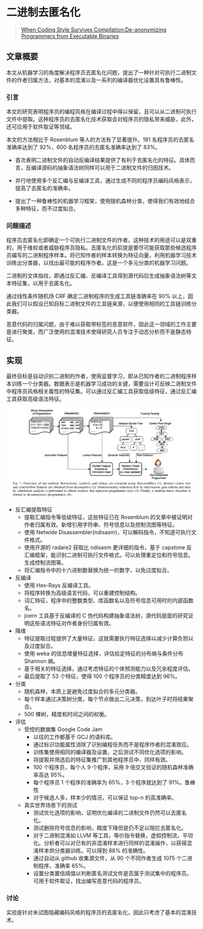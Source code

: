 # 二进制去匿名化

> [When Coding Style Survives Compilation:De-anonymizing Programmers from Executable Binaries](https://www2.seas.gwu.edu/~aylin/papers/caliskan_when.pdf)

## 文章概要

本文从机器学习的角度解决程序员去匿名化问题，提出了一种针对可执行二进制文件的作者归属方法，对基本的混淆以及一系列的编译器优化设置具有鲁棒性。

### 引言

本文的研究表明程序员的编程风格在编译过程中得以保留，且可以从二进制可执行文件中提取。这种程序员的去匿名化技术获取会对程序员的隐私带来威胁，此外，还可应用于软件取证等领域。

本文的方法相比于 Rosenblum 等人的方法有了显著提升。191 名程序员的去匿名准确率达到了 92%，600 名程序员的去匿名准确率达到了 83%。

- 首次表明二进制文件的自动反编译结果提供了有利于去匿名化的特征。具体而言，反编译源码的抽象语法树同样可以用于二进制文件的归因技术。

- 并行地使用多个反汇编与反编译工具，通过生成不同的程序员编码风格表示，提高了去匿名的准确率。

- 提出了一种鲁棒性的机器学习框架，使用随机森林分类，使得我们有效地结合多种特征，而不过度拟合。

### 问题描述

程序员去匿名化即确定一个可执行二进制文件的作者。这种技术的用途可以是双重的，用于维权或者威胁程序员隐私。去匿名化的前提是要尽可能获取那些候选程序员编写的二进制程序样本。将已知作者的样本转换为特征向量，利用机器学习技术训练出分类器，以找出最可能的程序作者。这是一个多元分类的机器学习问题。

二进制的文体指纹，即通过反汇编、反编译工具得到源代码后生成抽象语法树等文本特征集，以用于去匿名化。

通过线性条件随机场 CRF 确定二进制程序的生成工具链准确率在 90% 以上，因此我们可以假设已知目标二进制文件的工具链来源，以便使用相同的工具链训练分类器。

恶意代码的归属问题，由于难以获取带标签的恶意软件，因此这一领域的工作主要是进行聚类，而广泛使用的混淆技术使得研究人员专注于动态分析而不是静态特征。

## 实现

最终目标是自动识别二进制的作者，使用监督学习，即从已知作者的二进制程序样本训练一个分类器。数据表示是机器学习成功的关键，需要设计可反映二进制文件中程序员风格相关属性的特征集。可以通过反汇编工具获取低级特征，通过反汇编工具获取高级语法特征。

![](./de-anonymizing_from_binary.png)

- 反汇编提取特征
  - 提取汇编指令等低级特征，这些特征已在 Rosenblum 的文章中被证明对作者归属有效。新增引用字符串、符号信息以及控制流图等特征。
  - 使用 Netwide Disassembler(ndisasm)，可以解码指令，不知道可执行文件格式。
  - 使用开源的 radare2 获取比 ndisasm 更详细的指令，基于 capstone 反汇编框架，能识别二进制可执行文件格式，可以处理重定位和符号信息。生成控制流图等。
  - 将汇编指令中的十六进制数替换为统一的数字，以免过度拟合。
- 反编译
  - 使用 Hex-Rays 反编译工具。
  - 将程序转换为高级语言代码，可以重建控制结构。
  - 词汇特征，程序中的整数类型、库函数名以及符号信息可用时的内部函数名。
  - joern 工具基于反编译的 C 伪代码构建抽象语法树，源代码层面的研究证明这些语法特征对作者身份归属有效。
- 降维
  - 特征提取过程提供了大量特征，这就需要执行特征选择以减少计算负担以及过度拟合。
  - 使用 weka 的信息增量特征选择，评估给定特征的分布熵与条件分布 Shannon 熵。
  - 基于相关的特征选择，通过考虑特征的个体预测能力以及冗余程度评估。
  - 最后提取了 53 个特征，使得 100 个程序员的分类精度达到 96%。
- 分类
  - 随机森林，本质上是避免过度拟合的多元分类器。
  - 每个样本通过决策树分类，每个节点做出二元决策，到达叶子时将结果聚合。
  - 500 棵树，精度和时间之间的权衡。
- 评估
  - 受控的数据集 Google Code Jam
    - 以往的工作都基于 GCJ 的语料库。
    - 通过标识功能属性消除了识别编程任务而不是程序作者的混淆效应。
    - 训练集使用相同的编译器及设置，之后测试不同优化选项的影响。
    - 将提取并筛选后的特征集推广到其他程序员中，同样有效。
    - 100 个程序员，每个人 9 个程序，采用 9 倍交叉验证的随机森林准确率高达 95%。
    - 每个程序员 1 个程序的准确率为 65%，3 个程序就达到了 91%。鲁棒性
    - 对于候选人多，样本少的情况，可以保证 top-n 的高准确率。
  - 真实世界场景下的测试
    - 测试优化选项的影响，证明优化编译的二进制文件仍然可以去匿名化。
    - 测试删除符号信息的影响，精度下降但是仍不足以阻拦去匿名化。
    - 对于二进制混淆如 LLVM 等工具，等价指令替换，虚假控制流，平坦化。分析者可以对已有的非混淆样本进行同样的混淆操作，以获得混淆样本供分类器训练。可以得到 88% 的准确性。
    - 通过自动从 github 收集源文件，从 90 个不同作者生成 1075 个二进制程序，准确率 65%。
    - 设置分类置信阈值以判断匿名测试文件是否属于测试集中的程序员。可用于软件取证，找出编写恶意代码的程序员。

### 讨论

实验是针对未试图隐藏编码风格的程序员的去匿名化，因此只考虑了基本的混淆技术。

